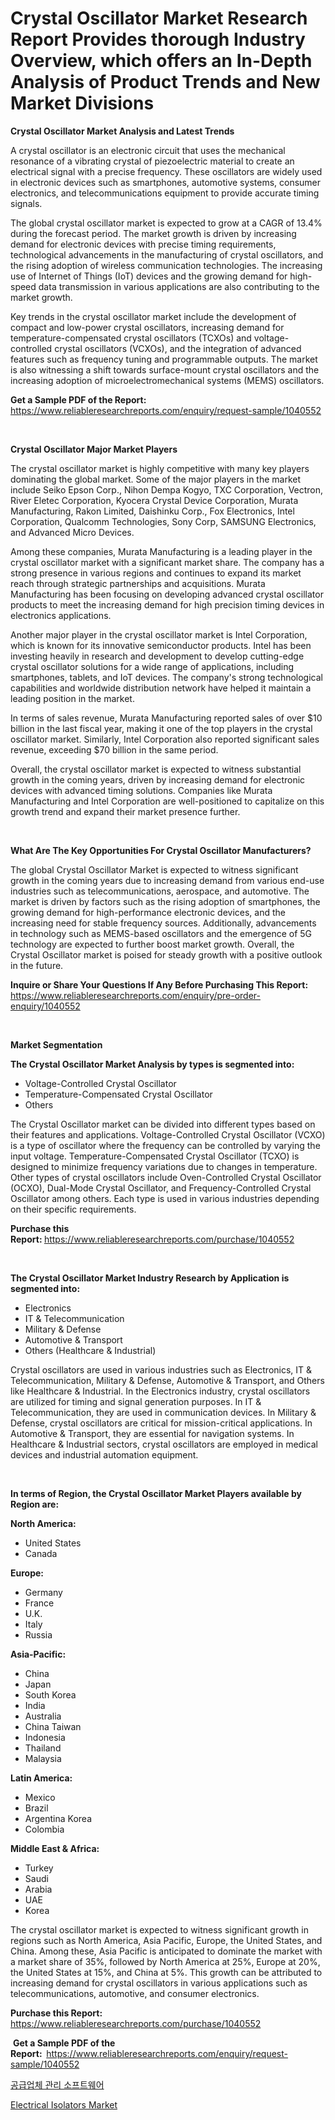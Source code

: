 <p><h1>Crystal Oscillator Market Research Report Provides thorough Industry Overview, which offers an In-Depth Analysis of Product Trends and New Market Divisions</h1></p><p><strong>Crystal Oscillator Market Analysis and Latest Trends</strong></p>
<p><p>A crystal oscillator is an electronic circuit that uses the mechanical resonance of a vibrating crystal of piezoelectric material to create an electrical signal with a precise frequency. These oscillators are widely used in electronic devices such as smartphones, automotive systems, consumer electronics, and telecommunications equipment to provide accurate timing signals.</p><p>The global crystal oscillator market is expected to grow at a CAGR of 13.4% during the forecast period. The market growth is driven by increasing demand for electronic devices with precise timing requirements, technological advancements in the manufacturing of crystal oscillators, and the rising adoption of wireless communication technologies. The increasing use of Internet of Things (IoT) devices and the growing demand for high-speed data transmission in various applications are also contributing to the market growth.</p><p>Key trends in the crystal oscillator market include the development of compact and low-power crystal oscillators, increasing demand for temperature-compensated crystal oscillators (TCXOs) and voltage-controlled crystal oscillators (VCXOs), and the integration of advanced features such as frequency tuning and programmable outputs. The market is also witnessing a shift towards surface-mount crystal oscillators and the increasing adoption of microelectromechanical systems (MEMS) oscillators.</p></p>
<p><strong>Get a Sample PDF of the Report:&nbsp;</strong> <a href="https://www.reliableresearchreports.com/enquiry/request-sample/1040552">https://www.reliableresearchreports.com/enquiry/request-sample/1040552</a></p>
<p>&nbsp;</p>
<p><strong>Crystal Oscillator Major Market Players</strong></p>
<p><p>The crystal oscillator market is highly competitive with many key players dominating the global market. Some of the major players in the market include Seiko Epson Corp., Nihon Dempa Kogyo, TXC Corporation, Vectron, River Eletec Corporation, Kyocera Crystal Device Corporation, Murata Manufacturing, Rakon Limited, Daishinku Corp., Fox Electronics, Intel Corporation, Qualcomm Technologies, Sony Corp, SAMSUNG Electronics, and Advanced Micro Devices.</p><p>Among these companies, Murata Manufacturing is a leading player in the crystal oscillator market with a significant market share. The company has a strong presence in various regions and continues to expand its market reach through strategic partnerships and acquisitions. Murata Manufacturing has been focusing on developing advanced crystal oscillator products to meet the increasing demand for high precision timing devices in electronics applications.</p><p>Another major player in the crystal oscillator market is Intel Corporation, which is known for its innovative semiconductor products. Intel has been investing heavily in research and development to develop cutting-edge crystal oscillator solutions for a wide range of applications, including smartphones, tablets, and IoT devices. The company's strong technological capabilities and worldwide distribution network have helped it maintain a leading position in the market.</p><p>In terms of sales revenue, Murata Manufacturing reported sales of over $10 billion in the last fiscal year, making it one of the top players in the crystal oscillator market. Similarly, Intel Corporation also reported significant sales revenue, exceeding $70 billion in the same period.</p><p>Overall, the crystal oscillator market is expected to witness substantial growth in the coming years, driven by increasing demand for electronic devices with advanced timing solutions. Companies like Murata Manufacturing and Intel Corporation are well-positioned to capitalize on this growth trend and expand their market presence further.</p></p>
<p>&nbsp;</p>
<p><strong>What Are The Key Opportunities For Crystal Oscillator Manufacturers?</strong></p>
<p><p>The global Crystal Oscillator Market is expected to witness significant growth in the coming years due to increasing demand from various end-use industries such as telecommunications, aerospace, and automotive. The market is driven by factors such as the rising adoption of smartphones, the growing demand for high-performance electronic devices, and the increasing need for stable frequency sources. Additionally, advancements in technology such as MEMS-based oscillators and the emergence of 5G technology are expected to further boost market growth. Overall, the Crystal Oscillator market is poised for steady growth with a positive outlook in the future.</p></p>
<p><strong>Inquire or Share Your Questions If Any Before Purchasing This Report:</strong> <a href="https://www.reliableresearchreports.com/enquiry/pre-order-enquiry/1040552">https://www.reliableresearchreports.com/enquiry/pre-order-enquiry/1040552</a></p>
<p>&nbsp;</p>
<p><strong>Market Segmentation</strong></p>
<p><strong>The Crystal Oscillator Market Analysis by types is segmented into:</strong></p>
<p><ul><li>Voltage-Controlled Crystal Oscillator</li><li>Temperature-Compensated Crystal Oscillator</li><li>Others</li></ul></p>
<p><p>The Crystal Oscillator market can be divided into different types based on their features and applications. Voltage-Controlled Crystal Oscillator (VCXO) is a type of oscillator where the frequency can be controlled by varying the input voltage. Temperature-Compensated Crystal Oscillator (TCXO) is designed to minimize frequency variations due to changes in temperature. Other types of crystal oscillators include Oven-Controlled Crystal Oscillator (OCXO), Dual-Mode Crystal Oscillator, and Frequency-Controlled Crystal Oscillator among others. Each type is used in various industries depending on their specific requirements.</p></p>
<p><strong>Purchase this Report:&nbsp;</strong><a href="https://www.reliableresearchreports.com/purchase/1040552">https://www.reliableresearchreports.com/purchase/1040552</a></p>
<p>&nbsp;</p>
<p><strong>The Crystal Oscillator Market Industry Research by Application is segmented into:</strong></p>
<p><ul><li>Electronics</li><li>IT & Telecommunication</li><li>Military & Defense</li><li>Automotive & Transport</li><li>Others (Healthcare & Industrial)</li></ul></p>
<p><p>Crystal oscillators are used in various industries such as Electronics, IT & Telecommunication, Military & Defense, Automotive & Transport, and Others like Healthcare & Industrial. In the Electronics industry, crystal oscillators are utilized for timing and signal generation purposes. In IT & Telecommunication, they are used in communication devices. In Military & Defense, crystal oscillators are critical for mission-critical applications. In Automotive & Transport, they are essential for navigation systems. In Healthcare & Industrial sectors, crystal oscillators are employed in medical devices and industrial automation equipment.</p></p>
<p>&nbsp;</p>
<p><strong>In terms of Region, the Crystal Oscillator Market Players available by Region are:</strong></p>
<p>
    <p> <strong> North America: </strong>
        <ul>
            <li>United States</li>
            <li>Canada</li>
        </ul>
        </p> 
    <p> <strong> Europe: </strong>
        <ul>
            <li>Germany</li>
            <li>France</li>
            <li>U.K.</li>
            <li>Italy</li>
            <li>Russia</li>
        </ul>
        </p> 
    <p> <strong> Asia-Pacific: </strong>
        <ul>
            <li>China</li>
            <li>Japan</li>
            <li>South Korea</li>
            <li>India</li>
            <li>Australia</li>
            <li>China Taiwan</li>
            <li>Indonesia</li>
            <li>Thailand</li>
            <li>Malaysia</li>
        </ul>
        </p> 
    <p> <strong> Latin America: </strong>
        <ul>
            <li>Mexico</li>
            <li>Brazil</li>
            <li>Argentina Korea</li>
            <li>Colombia</li>
        </ul>
        </p> 
    <p> <strong> Middle East & Africa: </strong>
        <ul>
            <li>Turkey</li>
            <li>Saudi</li>
            <li>Arabia</li>
            <li>UAE</li>
            <li>Korea</li>
        </ul>
    </p>
    </p>
<p><p>The crystal oscillator market is expected to witness significant growth in regions such as North America, Asia Pacific, Europe, the United States, and China. Among these, Asia Pacific is anticipated to dominate the market with a market share of 35%, followed by North America at 25%, Europe at 20%, the United States at 15%, and China at 5%. This growth can be attributed to increasing demand for crystal oscillators in various applications such as telecommunications, automotive, and consumer electronics.</p></p>
<p><strong>Purchase this Report: </strong><a href="https://www.reliableresearchreports.com/purchase/1040552">https://www.reliableresearchreports.com/purchase/1040552</a></p>
<p>&nbsp;<strong>Get a Sample PDF of the Report:&nbsp;&nbsp;</strong><a href="https://www.reliableresearchreports.com/enquiry/request-sample/1040552">https://www.reliableresearchreports.com/enquiry/request-sample/1040552</a></p>
<p><strong></strong></p>
<p><p><a href="https://github.com/crfsywufhm81415/Market-Research-Report-List-1/blob/main/782886510743.md">공급업체 관리 소프트웨어</a></p><p><a href="https://github.com/RickHolmes3/Market-Research-Report-List-4/blob/main/electrical-isolators-market.md">Electrical Isolators Market</a></p></p>